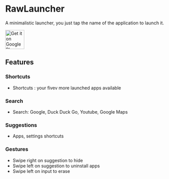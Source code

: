 # RawLauncher
A minimalistic launcher, you just tap the name of the application to launch it.

<a href='https://play.google.com/store/apps/details?id=com.sjcqs.rawlauncher&pcampaignid=MKT-Other-global-all-co-prtnr-py-PartBadge-Mar2515-1'><img alt='Get it on Google Play' src='https://play.google.com/intl/en_us/badges/images/generic/en_badge_web_generic.png' height="60"/></a>
## Features
### Shortcuts
* Shortcuts : your fivev more launched apps available
### Search
* Search: Google, Duck Duck Go, Youtube, Google Maps
### Suggestions
* Apps, settings shortcuts
### Gestures
* Swipe right on suggestion to hide
* Swipe left on suggestion to uninstall apps
* Swipe left on input to erase

